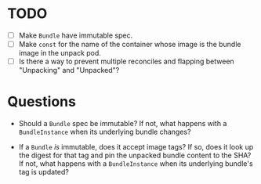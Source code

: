 # TODO

- [ ] Make `Bundle` have immutable spec.
- [ ] Make `const` for the name of the container whose image is the bundle image
      in the unpack pod.
- [ ] Is there a way to prevent multiple reconciles and flapping between "Unpacking" and "Unpacked"?

# Questions

- Should a `Bundle` spec be immutable? If not, what happens with a
  `BundleInstance` when its underlying bundle changes?

- If a `Bundle` _is_ immutable, does it accept image tags? If so, does it look
  up the digest for that tag and pin the unpacked bundle content to the SHA? If
  not, what happens with a `BundleInstance` when its underlying bundle's tag is
  updated?

